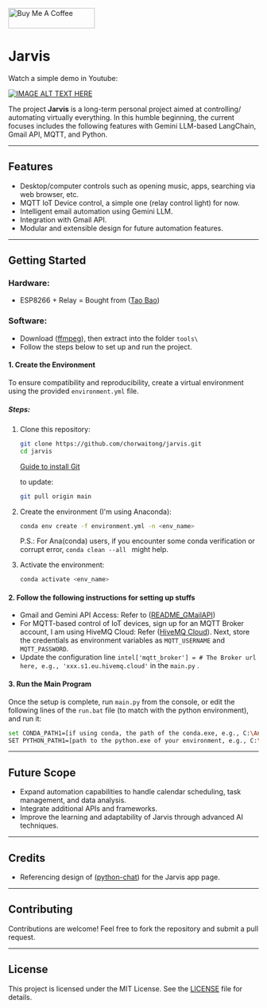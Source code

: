 <a href="https://www.buymeacoffee.com/chorwaitong" target="_blank"><img src="https://cdn.buymeacoffee.com/buttons/default-orange.png" alt="Buy Me A Coffee" height="41" width="174"></a>

# Jarvis

Watch a simple demo in Youtube:

[![IMAGE ALT TEXT HERE](https://img.youtube.com/vi/gwRaSlDPZv8/0.jpg)](https://www.youtube.com/watch?v=gwRaSlDPZv8&ab_channel=ChorWT)

The project **Jarvis** is a long-term personal project aimed at controlling/ automating virtually everything. In this humble beginning, the current focuses includes the following features with Gemini LLM-based LangChain, Gmail API, MQTT, and Python.

---

## Features
- Desktop/computer controls such as opening music, apps, searching via web browser, etc.
- MQTT IoT Device control, a simple one (relay control light) for now.
- Intelligent email automation using Gemini LLM.
- Integration with Gmail API.
- Modular and extensible design for future automation features.

---

## Getting Started

### Hardware:
- ESP8266 + Relay = Bought from ([Tao Bao](https://e.tb.cn/h.TkVHVR1RKvf5a5o?tk=tzGLedFIfD3))
  
### Software:
- Download ([ffmpeg](https://www.ffmpeg.org/download.html)), then extract into the folder `tools\`
- Follow the steps below to set up and run the project.

#### 1. Create the Environment

To ensure compatibility and reproducibility, create a virtual environment using the provided `environment.yml` file.

##### Steps:
1. Clone this repository:
   ```bash
   git clone https://github.com/chorwaitong/jarvis.git
   cd jarvis
   ```
   [Guide to install Git](https://github.com/git-guides/install-git)

   to update:
   ```bash
   git pull origin main
   ```
   
3. Create the environment (I'm using Anaconda):
   ```bash
   conda env create -f environment.yml -n <env_name>
   ```
   P.S.: For Ana(conda) users, if you encounter some conda verification or corrupt error, ```conda clean --all ``` might help.
4. Activate the environment:
   ```bash
   conda activate <env_name>
   ```

#### 2. Follow the following instructions for setting up stuffs
- Gmail and Gemini API Access: Refer to ([README_GMailAPI](https://github.com/chorwaitong/jarvis/blob/main/README_GMailAutomate.md))
- For MQTT-based control of IoT devices, sign up for an MQTT Broker account, I am using HiveMQ Cloud: Refer ([HiveMQ Cloud](https://docs.hivemq.com/hivemq-cloud/quick-start-guide.html)). Next, store the credentials as environment variables as `MQTT_USERNAME` and `MQTT_PASSWORD`.
- Update the configuration line `intel['mqtt_broker'] = # The Broker url here, e.g., 'xxx.s1.eu.hivemq.cloud'` in the `main.py` .
  
#### 3. Run the Main Program

Once the setup is complete, run `main.py` from the console, 
or
edit the following lines of the `run.bat` file (to match with the python environment), and run it:
   ```bash
set CONDA_PATH1=[if using conda, the path of the conda.exe, e.g., C:\Anaconda\condabin\conda]
SET PYTHON_PATH1=[path to the python.exe of your environment, e.g., C:\Anaconda\envs\jarvis\python.exe]
   ```

---

## Future Scope
- Expand automation capabilities to handle calendar scheduling, task management, and data analysis.
- Integrate additional APIs and frameworks.
- Improve the learning and adaptability of Jarvis through advanced AI techniques.

---
## Credits
- Referencing design of ([python-chat](https://github.com/burakorkmez/python-chat)) for the Jarvis app page.

---
## Contributing
Contributions are welcome! Feel free to fork the repository and submit a pull request.

---

## License
This project is licensed under the MIT License. See the [LICENSE](LICENSE) file for details.

